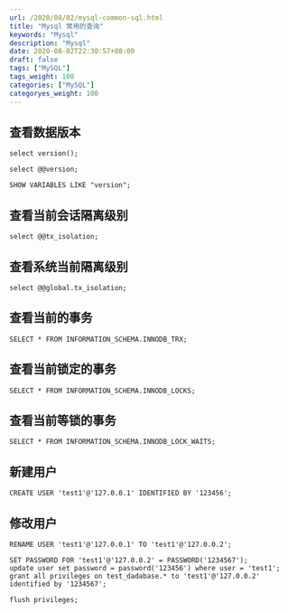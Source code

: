 ```yaml
---
url: /2020/08/02/mysql-common-sql.html
title: "Mysql 常用的查询"
keywords: "Mysql"
description: "Mysql"
date: 2020-08-02T22:30:57+08:00
draft: false
tags: ["MySQL"]
tags_weight: 100
categories: ["MySQL"]
categoryes_weight: 100
---
```


## 查看数据版本
```mysql
select version();

select @@version;

SHOW VARIABLES LIKE "version";
```
## 查看当前会话隔离级别

```mysql
select @@tx_isolation;
```

## 查看系统当前隔离级别

```mysql
select @@global.tx_isolation;
```

## 查看当前的事务

```mysql
SELECT * FROM INFORMATION_SCHEMA.INNODB_TRX;
```

## 查看当前锁定的事务

```mysql
SELECT * FROM INFORMATION_SCHEMA.INNODB_LOCKS;
```

## 查看当前等锁的事务

```mysql
SELECT * FROM INFORMATION_SCHEMA.INNODB_LOCK_WAITS;
```

## 新建用户
```mysql
CREATE USER 'test1'@'127.0.0.1' IDENTIFIED BY '123456';
```

## 修改用户
```mysql
RENAME USER 'test1'@'127.0.0.1' TO 'test1'@'127.0.0.2';

SET PASSWORD FOR 'test1'@'127.0.0.2' = PASSWORD('1234567');
update user set password = password('123456') where user = 'test1';
grant all privileges on test_dadabase.* to 'test1'@'127.0.0.2' identified by '1234567';

flush privileges;
```

